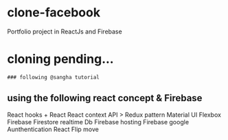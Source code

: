 # clone-facebook
Portfolio project in ReactJs and Firebase
# cloning pending...
    ### following @sangha tutorial
## using the following react concept & Firebase
React hooks + React 
React context API > Redux pattern
Material UI
Flexbox
Firebase Firestore realtime Db
Firebase hosting
Firebase google Aunthentication 
React Flip move
